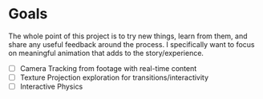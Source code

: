 # Goals
The whole point of this project is to try new things, learn from them, and share any useful feedback around the process.
I specifically want to focus on meaningful animation that adds to the story/experience.

- [ ] Camera Tracking from footage with real-time content
- [ ] Texture Projection exploration for transitions/interactivity
- [ ] Interactive Physics
